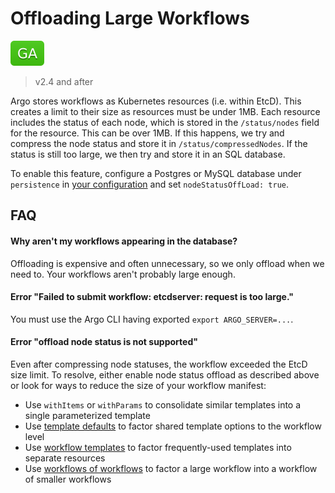 # Offloading Large Workflows

![GA](assets/ga.svg)

> v2.4 and after

Argo stores workflows as Kubernetes resources (i.e. within EtcD). This creates a limit to their size as resources must be under 1MB. Each resource includes the status of each node, which is stored in the `/status/nodes` field for the resource. This can be over 1MB. If this happens, we try and compress the node status and store it in `/status/compressedNodes`. If the status is still too large, we then try and store it in an SQL database. 

To enable this feature, configure a Postgres or MySQL database under `persistence` in [your configuration](workflow-controller-configmap.yaml) and set `nodeStatusOffLoad: true`.

## FAQ

#### Why aren't my workflows appearing in the database? 

Offloading is expensive and often unnecessary, so we only offload when we need to. Your workflows aren't probably large enough.

#### Error "Failed to submit workflow: etcdserver: request is too large."

You must use the Argo CLI having exported `export ARGO_SERVER=...`.

#### Error "offload node status is not supported"

Even after compressing node statuses, the workflow exceeded the EtcD
size limit. To resolve, either enable node status offload as described
above or look for ways to reduce the size of your workflow manifest:

- Use `withItems` or `withParams` to consolidate similar templates into a single parameterized template
- Use [template defaults](https://argoproj.github.io/argo-workflows/template-defaults/) to factor shared template options to the workflow level
- Use [workflow templates](https://argoproj.github.io/argo-workflows/workflow-templates/) to factor frequently-used templates into separate resources
- Use [workflows of workflows](https://argoproj.github.io/argo-workflows/workflow-of-workflows/) to factor a large workflow into a workflow of smaller workflows
